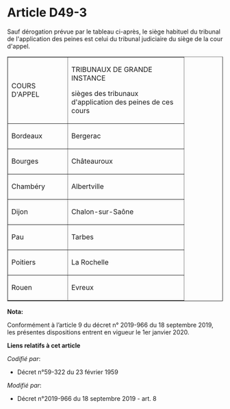 # Article D49-3

Sauf dérogation prévue par le tableau ci-après, le siège habituel du tribunal de l'application des peines est celui du
tribunal judiciaire du siège de la cour d'appel. 

<table align="center" cellpadding="0" cellspacing="0" width="378" border="1">
  <tbody>
    <tr>
      <td width="123">

COURS D'APPEL 

</td>
      <td width="255">

TRIBUNAUX DE GRANDE INSTANCE 

sièges des tribunaux d'application des peines de ces cours 

</td>
    </tr>
    <tr>
      <td width="123" valign="top">

Bordeaux 

</td>
      <td width="255" valign="top">

Bergerac 

</td>
    </tr>
    <tr>
      <td width="123" valign="top">

Bourges 

</td>
      <td valign="top" width="255">

Châteauroux 

</td>
    </tr>
    <tr>
      <td width="123" valign="top">

Chambéry 

</td>
      <td width="255" valign="top">

Albertville 

</td>
    </tr>
    <tr>
      <td valign="top" width="123">

Dijon 

</td>
      <td width="255" valign="top">

Chalon-sur-Saône 

</td>
    </tr>
    <tr>
      <td valign="top" width="123">

Pau 

</td>
      <td valign="top" width="255">

Tarbes 

</td>
    </tr>
    <tr>
      <td valign="top" width="123">

Poitiers 

</td>
      <td valign="top" width="255">

La Rochelle 

</td>
    </tr>
    <tr>
      <td valign="top" width="123">

Rouen 

</td>
      <td width="255" valign="top">

Evreux

</td>
    </tr>
  </tbody>
</table>

**Nota:**

Conformément à l’article 9 du décret n° 2019-966 du 18 septembre 2019, les présentes dispositions entrent en vigueur le 1er
janvier 2020.

**Liens relatifs à cet article**

_Codifié par_:

  - Décret n°59-322 du 23 février 1959

_Modifié par_:

  - Décret n°2019-966 du 18 septembre 2019 - art. 8
